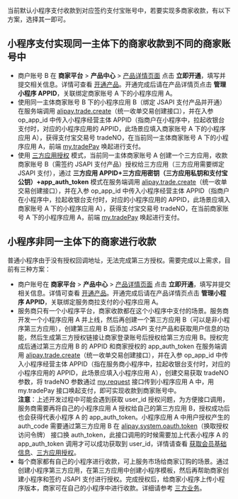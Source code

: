 当前默认小程序支付收款到对应签约支付宝账号中，若要实现多商家收款，有以下方案，选择其一即可。 

## 小程序支付实现同一主体下的商家收款到不同的商家账号中

- 商户账号 B 在 **商家平台** > **产品中心** > [产品详情页面](https://b.alipay.com/page/product-mall/product-detail/I1080300001000060370) 点击 **立即开通**，填写并提交相关信息。详情可查看 [开通产品](https://opendocs.alipay.com/open/200/105314/)。开通完成后请在产品详情页点击 **管理小程序 APPID**，关联绑定商家账号 A 下的小程序应用 A。
- 使用同一主体商家账号 B 下的小程序应用 B（绑定 JSAPI 支付产品并开通）在服务端调用 [alipay.trade.create](https://opendocs.alipay.com/mini/05x9kv?scene=de4d6a1e0c6e423b9eefa7c3a6dcb7a5&pathHash=779dc517)（统一收单交易创建接口），并在入参 op_app_id 中传入小程序经营主体 APPID（指商户在小程序中，拉起收银台支付时，对应的小程序应用的 APPID，此场景应填入商家账号 A 下的小程序应用 A），获得支付宝交易号 tradeNO，在当前同一主体商家账号 A 下的小程序应用 A，前端 [my.tradePay](https://opendocs.alipay.com/mini/api/openapi-pay) 唤起进行支付。
- 使用 [三方应用授权](https://opendocs.alipay.com/support/01rb00) 模式，当前同一主体商家账号 A 创建一个三方应用，收款商家账号 B（需签约 JSAPI 支付产品）授权给三方应用（三方应用需要绑定 JSAPI 支付），通过 **三方应用 APPID+三方应用密钥（三方应用私钥和支付宝公钥）+app_auth_token** 模式在服务端调用 [alipay.trade.create](https://opendocs.alipay.com/mini/05x9kv?scene=de4d6a1e0c6e423b9eefa7c3a6dcb7a5&pathHash=779dc517)（统一收单交易创建接口），并在入参 op_app_id 中传入小程序经营主体 APPID（指商户在小程序中，拉起收银台支付时，对应的小程序应用的 APPID，此场景应填入商家账号 A 下的小程序应用 A），获得支付宝交易号 tradeNO，在当前商家账号 A 下的小程序应用 A，前端 [my.tradePay](https://opendocs.alipay.com/mini/api/openapi-pay) 唤起进行支付。 

## 小程序非同一主体下的商家进行收款
普通小程序由于没有授权回调地址，无法完成第三方授权。需要完成以上需求，目前有三种方案：

- 商户账号在 **商家平台** > **产品中心** > [产品详情页面](https://b.alipay.com/page/product-mall/product-detail/I1080300001000060370) 点击 **立即开通**，填写并提交相关信息。详情可查看 [开通产品](https://opendocs.alipay.com/open/200/105314/)。开通完成后请在产品详情页点击 **管理小程序 APPID**，关联绑定服务商拉支付的小程序应用 A。
- 服务商只有一个小程序平台，商家收款都在这个小程序中支付的场景。服务商开发一个小程序应用 A 并上线，然后再创建一个第三方应用 B（可以是非小程序第三方应用），创建第三应用 B 后添加 JSAPI 支付产品和获取用户信息的功能，然后生成第三方授权链接让商家登录账号后授权给第三方应用 B。授权完成后通过第三方应用 B 的 APPID 和商家授权的 app_auth_token 在服务端调用 [alipay.trade.create](https://opendocs.alipay.com/mini/05x9kv?scene=de4d6a1e0c6e423b9eefa7c3a6dcb7a5&pathHash=779dc517)（统一收单交易创建接口），并在入参 op_app_id 中传入小程序经营主体 APPID（指在服务商小程序中，拉起收银台支付时，对应的小程序应用的 APPID，此场景应填入小程序应用 A），创建交易获取 tradeNO 参数，将 tradeNO 参数通过 [my.request](https://opendocs.alipay.com/mini/api/owycmh) 接口传到小程序应用 A 中，用 my.tradePay 接口唤起支付，即可实现收款到商家账号中。<br />**注意**：上述开发过程中可能会遇到获取 user_id 授权问题，为方便接口调用，服务商需要再将自己的小程序应用 A 授权给自己的第三方应用 B，授权成功后也会获得代表小程序 A 的 app_auth_token。小程序应用 A 中用户授权产生的 auth_code 需要通过第三方应用 B 在 [alipay.system.oauth.token](https://opendocs.alipay.com/isv/04h3uf)（换取授权访问令牌） 接口换 auth_token，此接口调用的时候需要加上代表小程序 A 的 app_auth_token 调用才可以成功获取到 user_id，详情请查看 [获取会员基础信息](https://opendocs.alipay.com/mini/api/ch8chh)、[三方应用授权](https://opendocs.alipay.com/support/01rb00)。 
- 每个商家都有自己的小程序进行收款，可上服务市场给商家订购的场景。通过创建小程序第三方应用，在第三方应用中创建小程序模板，然后再帮助商家创建小程序和签约 JSAPI 支付进行授权。完成授权后，给商家小程序上传小程序版本，商家可在自己的小程序中进行收款。详细请参考 [三方业务](https://opendocs.alipay.com/isv)。 
